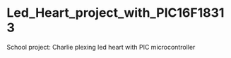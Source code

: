 # Led_Heart_project_with_PIC16F18313
School project: Charlie plexing led heart with PIC microcontroller
